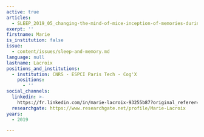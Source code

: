 ```yaml
---
active: true
articles:
  - SLEEP_2019_05_changing-the-mind-of-mice-inception-of-memories-during-sleep
exerpt: ''
firstname: Marie
is_institution: false
issue:
  - content/issues/sleep-and-memory.md
language: null
lastname: Lacroix
positions_and_institutions:
  - institution: CNRS - ESPCI Paris Tech - Cog'X
    positions:
      - ''
social_channels:
  linkedin: >-
    https://fr.linkedin.com/in/marie-lacroix-93255b87?original_referer=https%3A%2F%2Fwww.google.com%2F
  researchgate: https://www.researchgate.net/profile/Marie-Lacroix
years:
  - 2019

---
```

